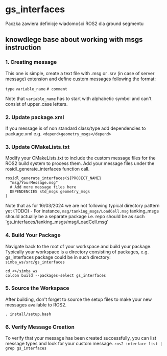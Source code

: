 # gs_interfaces
Paczka zawiera definicje wiadomości ROS2 dla ground segmentu 

## knowdlege base about working with msgs instruction

### 1. Creating message
This one is simple, create a text file with .msg or .srv (in case of server message) extension and define custom messages following the format:

`type` `variable_name` `# comment`

Note that `variable_name` has to start with alphabetic symbol and can't consist of upper_case letters.

### 2. Update package.xml
If you message is of non standard class/type add dependencies to package.xml e.g. `<depend>geometry_msgs</depend>`

### 3. Update CMakeLists.txt
Modify your CMakeLists.txt to include the custom message files for the ROS2 build system to process them.
Add your message files under the rosidl_generate_interfaces function call.

```
rosidl_generate_interfaces(${PROJECT_NAME}
  "msg/YourMessage.msg"
  # Add more message files here
  DEPENDENCIES std_msgs geometry_msgs
)
```

Note that as for 16/03/2024 we are not following typical directory pattern yet (TODO) - 
For instance, `msg/tanking_msgs/LoadCell.msg` tanking_msgs should actually be a separate package i.e. repo should be as such `gs_interfaces/tanking_msgs/msg/LoadCell.msg'

### 4. Build Your Package
Navigate back to the root of your workspace and build your package.
Typically your workspace is a directory consisting of packages, e.g. gs_interfaces package could be in such directory: `simba_ws/src/gs_interfaces`

```
cd <>/simba_ws
colcon build --packages-select gs_interfaces
```

### 5. Source the Workspace
After building, don't forget to source the setup files to make your new messages available to ROS2.

`. install/setup.bash`

### 6. Verify Message Creation
To verify that your message has been created successfully, you can list message types and look for your custom message.
`ros2 interface list | grep gs_interfaces`
